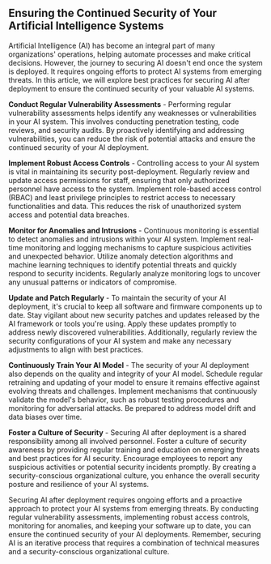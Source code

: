 ## Ensuring the Continued Security of Your Artificial Intelligence Systems

Artificial Intelligence (AI) has become an integral part of many organizations' operations, helping automate processes and make critical decisions. However, the journey to securing AI doesn't end once the system is deployed. It requires ongoing efforts to protect AI systems from emerging threats. In this article, we will explore best practices for securing AI after deployment to ensure the continued security of your valuable AI systems.

**Conduct Regular Vulnerability Assessments** - Performing regular vulnerability assessments helps identify any weaknesses or vulnerabilities in your AI system. This involves conducting penetration testing, code reviews, and security audits. By proactively identifying and addressing vulnerabilities, you can reduce the risk of potential attacks and ensure the continued security of your AI deployment.

**Implement Robust Access Controls** - Controlling access to your AI system is vital in maintaining its security post-deployment. Regularly review and update access permissions for staff, ensuring that only authorized personnel have access to the system. Implement role-based access control (RBAC) and least privilege principles to restrict access to necessary functionalities and data. This reduces the risk of unauthorized system access and potential data breaches.

**Monitor for Anomalies and Intrusions** - Continuous monitoring is essential to detect anomalies and intrusions within your AI system. Implement real-time monitoring and logging mechanisms to capture suspicious activities and unexpected behavior. Utilize anomaly detection algorithms and machine learning techniques to identify potential threats and quickly respond to security incidents. Regularly analyze monitoring logs to uncover any unusual patterns or indicators of compromise.

**Update and Patch Regularly** - To maintain the security of your AI deployment, it's crucial to keep all software and firmware components up to date. Stay vigilant about new security patches and updates released by the AI framework or tools you're using. Apply these updates promptly to address newly discovered vulnerabilities. Additionally, regularly review the security configurations of your AI system and make any necessary adjustments to align with best practices.

**Continuously Train Your AI Model** - The security of your AI deployment also depends on the quality and integrity of your AI model. Schedule regular retraining and updating of your model to ensure it remains effective against evolving threats and challenges. Implement mechanisms that continuously validate the model's behavior, such as robust testing procedures and monitoring for adversarial attacks. Be prepared to address model drift and data biases over time.

**Foster a Culture of Security** - Securing AI after deployment is a shared responsibility among all involved personnel. Foster a culture of security awareness by providing regular training and education on emerging threats and best practices for AI security. Encourage employees to report any suspicious activities or potential security incidents promptly. By creating a security-conscious organizational culture, you enhance the overall security posture and resilience of your AI systems.


Securing AI after deployment requires ongoing efforts and a proactive approach to protect your AI systems from emerging threats. By conducting regular vulnerability assessments, implementing robust access controls, monitoring for anomalies, and keeping your software up to date, you can ensure the continued security of your AI deployments. Remember, securing AI is an iterative process that requires a combination of technical measures and a security-conscious organizational culture. 
